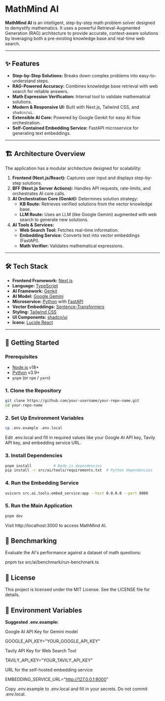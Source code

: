 # MathMind AI

**MathMind AI** is an intelligent, step-by-step math problem solver designed to demystify mathematics. It uses a powerful Retrieval-Augmented Generation (RAG) architecture to provide accurate, context-aware solutions by leveraging both a pre-existing knowledge base and real-time web search.

---

## ✨ Features

- **Step-by-Step Solutions:** Breaks down complex problems into easy-to-understand steps.
- **RAG-Powered Accuracy:** Combines knowledge base retrieval with web search for reliable answers.
- **Math Expression Verification:** Internal tool to validate mathematical solutions.
- **Modern & Responsive UI:** Built with Next.js, Tailwind CSS, and `shadcn/ui`.
- **Extensible AI Core:** Powered by Google Genkit for easy AI flow orchestration.
- **Self-Contained Embedding Service:** FastAPI microservice for generating text embeddings.

---

## 🏗️ Architecture Overview

The application has a modular architecture designed for scalability:

1. **Frontend (Next.js/React):** Captures user input and displays step-by-step solutions.
2. **BFF (Next.js Server Actions):** Handles API requests, rate-limits, and orchestrates AI core calls.
3. **AI Orchestration Core (Genkit):** Determines solution strategy:
    - **KB Route:** Retrieves verified solutions from the vector knowledge base.
    - **LLM Route:** Uses an LLM (like Google Gemini) augmented with web search to generate new solutions.
4. **AI Tools & Services:**
    - **Web Search Tool:** Fetches real-time information.
    - **Embedding Service:** Converts text into vector embeddings (FastAPI).
    - **Math Verifier:** Validates mathematical expressions.

---

## 🛠️ Tech Stack

- **Frontend Framework:** [Next.js](https://nextjs.org/)
- **Language:** [TypeScript](https://www.typescriptlang.org/)
- **AI Framework:** [Genkit](https://firebase.google.com/docs/genkit)
- **AI Model:** [Google Gemini](https://ai.google.dev/)
- **Microservice:** [Python](https://www.python.org/) with [FastAPI](https://fastapi.tiangolo.com/)
- **Vector Embeddings:** [Sentence-Transformers](https://www.sbert.net/)
- **Styling:** [Tailwind CSS](https://tailwindcss.com/)
- **UI Components:** [shadcn/ui](https://ui.shadcn.com/)
- **Icons:** [Lucide React](https://lucide.dev/)

---

## 🚀 Getting Started

### Prerequisites

- [Node.js](https://nodejs.org/en) v18+
- [Python](https://www.python.org/downloads/) v3.9+
- `pnpm` (or `npm` / `yarn`)

### 1. Clone the Repository

```bash
git clone https://github.com/your-username/your-repo-name.git
cd your-repo-name
 ```

### 2. Set Up Environment Variables

```bash
cp .env.example .env.local
```

Edit .env.local and fill in required values like your Google AI API key, Tavily API key, and embedding service URL.

 ### 3. Install Dependencies

 ``` bash
pnpm install          # Node.js dependencies
pip install -r src/ai/tools/requirements.txt  # Python dependencies
 ```

### 4. Run the Embedding Service

 ``` bash
uvicorn src.ai.tools.embed_service:app --host 0.0.0.0 --port 8000
 ```

### 5. Run the Main Application

 ``` bash
pnpm dev
 ```

Visit http://localhost:3000
 to access MathMind AI.

## 🔬 Benchmarking

Evaluate the AI's performance against a dataset of math questions:

pnpm tsx src/ai/benchmark/run-benchmark.ts

## 📄 License

This project is licensed under the MIT License. See the LICENSE
 file for details.

## 🔧 Environment Variables

**Suggested .env.example:**

Google AI API Key for Gemini model

GOOGLE_API_KEY="YOUR_GOOGLE_API_KEY"

Tavily API Key for Web Search Tool

TAVILY_API_KEY="YOUR_TAVILY_API_KEY"

URL for the self-hosted embedding service

EMBEDDING_SERVICE_URL="http://127.0.0.1:8000"


Copy .env.example to .env.local and fill in your secrets. Do not commit .env.local.

